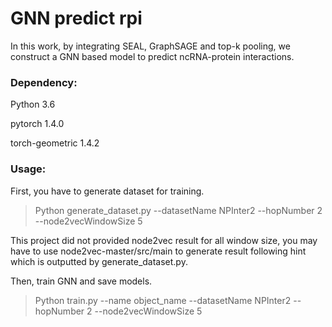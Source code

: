 # GNN predict rpi
In this work, by integrating SEAL, GraphSAGE and top-k pooling, we construct a GNN based model to predict ncRNA-protein interactions.

### Dependency:
Python 3.6

pytorch 1.4.0

torch-geometric 1.4.2

### Usage:
First, you have to generate dataset for training.
>Python generate_dataset.py --datasetName NPInter2 --hopNumber 2 --node2vecWindowSize 5

This project did not provided node2vec result for all window size, you may have to use node2vec-master/src/main to generate result following hint which is outputted by generate_dataset.py.

Then, train GNN and save models.
>Python train.py --name object_name --datasetName NPInter2 --hopNumber 2 --node2vecWindowSize 5

